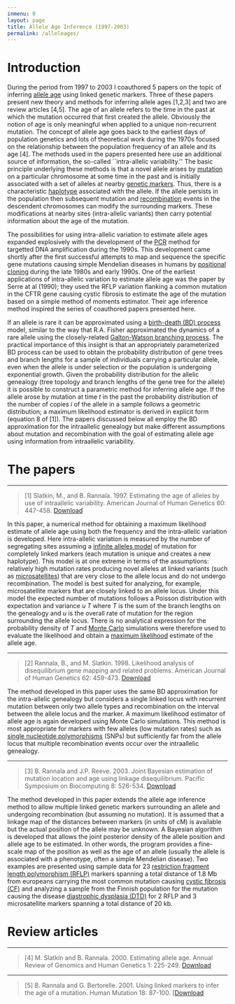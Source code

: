 ```yaml
---
inmenu: 0
layout: page
title: Allele Age Inference (1997-2003)
permalink: /alleleages/
---
```

# Introduction
During the period from 1997 to 2003 I coauthored 5 papers on the topic of inferring [allele age](https://en.wikipedia.org/wiki/Allele_age) using linked genetic markers. 
Three of these papers present new theory and methods for inferring allele ages [1,2,3] and two are review articles [4,5]. The age of an allele refers to
the time in the past at which the mutation occurred that first created the allele. Obviously the notion of age is only meaningful when applied to a 
unique non-recurrent mutation. The concept of allele age goes back to the earliest days of
population genetics and lots of theoretical work during the 1970s focused on the relationship between the population frequency of an allele and its
age [4].
The methods used in the papers presented here use an additional source of information, the
so-called ``intra-allelic variability.'' The
basic principle underlying these methods is that a novel allele arises by [mutation](https://en.wikipedia.org/wiki/Mutation) on a particular chromosome at some time in the past
and is initially associated with a set of alleles at nearby [genetic markers](https://en.wikipedia.org/wiki/Genetic_marker). Thus, there is a characteristic [haplotype](https://en.wikipedia.org/wiki/Haplotype) associated with the allele. If the allele persists in the population then subsequent mutation and [recombination](https://en.wikipedia.org/wiki/Genetic_recombination) events in the descendent chromosomes can modify the surrounding markers. These modifications at nearby sites (intra-allelic variants) then carry potential information about the age of the mutation. 

The possibilities for using intra-allelic variation to estimate allele ages expanded explosively with the development of the [PCR](https://en.wikipedia.org/wiki/Polymerase_chain_reaction) method for targetted DNA amplification during the 1990s. This development came shortly after the first successful attempts to map and sequence the specific gene mutations causing simple Mendelian diseases in humans by [positional cloning](https://en.wikipedia.org/wiki/Genetic_screen#Positional_cloning) during the late 1980s and early 1990s. One of the earliest applications of intra-allelic variation to estimate allele age was the paper by Serre at al (1990); they used the RFLP variation flanking a common mutation in the CFTR gene causing cystic fibrosis to estimate the age of the mutation based on a simple method of moments estimator. Their age inference method inspired the series of coauthored papers presented here. 

If an allele is rare it can be approximated using a [birth-death (BD) process](https://en.wikipedia.org/wiki/Birth%E2%80%93death_process) model, similar to the way that R.A. Fisher approximated the dynamics of a rare allele using the closely-related [Galton-Watson branching process](https://en.wikipedia.org/wiki/Galton%E2%80%93Watson_process). The practical importance of this insight is that an appropriately parameterized BD process can be used to obtain the probability distribution of gene trees and branch lengths for a sample of individuals carrying a particular allele, even when the allele is under selection or the population is undergoing exponential growth. 
Given the probability distribution for the allelic genealogy (tree topology and branch lengths of the gene tree for the allele) it is possible to construct a parametric method for inferring allele age. If the allele arose by mutation at time *t* in the past the probability distribution of the number of copies *i* of the allele in a sample follows a geometric distribution; a maximum likelihood estimator is
derived in explicit form (equation 8 of [1]). The papers discussed below all employ the BD approximation for the intraallelic genealogy but make different assumptions about mutation and recombination
with the goal of estimating allele age using information from intraallelic variability.

# The papers

***

>[1] Slatkin, M., and B. Rannala. 1997. Estimating the age of alleles by use of intraallelic variability. American Journal of Human Genetics 60: 447-458. [Download](http://www.rannala.org/reprints/1997/SlatkinRannala1997.pdf)

In this paper, a numerical method for obtaining a maximum likelihood estimate of allele age using both the
frequency and the intra-allelic variation is developed. Here intra-allelic variation is measured by the number of segregating sites assuming a [infinite alleles model](https://en.wikipedia.org/wiki/Infinite_alleles_model) of mutation for completely linked markers (each mutation is unique and creates a new haplotype). 
This model is at one extreme in terms of the assumptions: relatively high mutation rates producing novel alleles at linked variants (such as [microsatellites](https://en.wikipedia.org/wiki/Microsatellite)) that are very close to the allele locus and do not undergo recombination. The model is
best suited for analyzing, for example, microsatellite markers that are closely linked to an allele locus. Under this
model the expected number of mutations follows a Poisson distribution with expectation and variance *u T* where *T* is the sum of the branch lengths on the genealogy and *u* is the overall rate of mutation for the region surrounding the allele locus. There is no analytical expression for the probability density of *T* and [Monte Carlo](https://en.wikipedia.org/wiki/Monte_Carlo_method) simulations were therefore used to evaluate the likelihood and obtain a [maximum likelihood](https://en.wikipedia.org/wiki/Maximum_likelihood_estimation) estimate of the allele age.

***

>[2] Rannala, B., and M. Slatkin. 1998. Likelihood analysis of disequilibrium gene mapping and related problems. American Journal of Human Genetics 62: 459-473. [Download](http://www.rannala.org/reprints/1998/Rannala1998c.pdf)

The method developed in this paper uses the same BD approximation for the intra-allelic genealogy but considers a single linked locus with recurrent mutation between only two allele types and recombination
on the interval between the allele locus and the marker. A maximum likelihood estimator of allele age is again developed using Monte Carlo simulations. This method is most appropriate for markers with
few alleles (low mutation rates) such as [single nucleotide polymorphisms](https://en.wikipedia.org/wiki/Single-nucleotide_polymorphism) (SNPs) but sufficiently far from the allele locus that multiple recombination events occur over the intraallelic genealogy.

***

>[3] B. Rannala and J.P. Reeve. 2003. Joint Bayesian estimation of mutation location and age using linkage disequilibrium. Pacific Symposium on Biocomputing 8: 526-534. [Download](http://www.rannala.org/reprints/2003/Rannala2003b.pdf)

The method developed in this paper extends the allele age inference method to allow multiple linked genetic markers surrounding an allele and undergoing recombination (but assuming no mutation). It is assumed that a linkage
map of the distances between markers (in units of cM) is available but the actual position of the allele may be unknown. A Bayesian algorithm is developed that allows the joint posterior density of the allele position and
allele age to be estimated. In other words, the program provides a fine-scale map of the position as well as the age of an allele (usually the allele is associated with a phenotype, often a simple Mendelian disease). Two examples are presented using sample data for 23 [restriction fragment length polymorphism (RFLP)](https://en.wikipedia.org/wiki/restriction_fragment_length_polymorphism) markers spanning a total distance of 1.8 Mb from europeans carrying the most common mutation causing [cystic fibrosis (CF)](https://en.wikipedia.org/wiki/cystic_fibrosis) and analyzing a sample from the Finnish population for the mutation causing the disease [diastrophic dysplasia (DTD)](https://en.wikipedia.org/wiki/Diastrophic_dysplasia) for 2 RFLP and 3 microsatellite  markers spanning a total distance of 20 kb.

# Review articles

***

>[4] M. Slatkin and B. Rannala. 2000. Estimating allele age. Annual Review of Genomics and Human Genetics 1: 225-249.  [Download](http://www.rannala.org/reprints/2000/Slatkin2000.pdf)

***

>[5] B. Rannala and G. Bertorelle. 2001. Using linked markers to infer the age of a mutation. Human Mutation 18: 87-100. [[Download](http://www.rannala.org/reprints/2001/Rannala2001b.pdf)